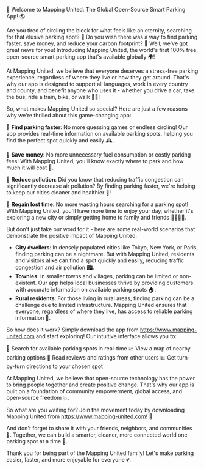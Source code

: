 🚀 Welcome to Mapping United: The Global Open-Source Smart Parking App! 🌎

Are you tired of circling the block for what feels like an eternity, searching for that elusive parking spot? 🔴 Do you wish there was a way to find parking faster, save money, and reduce your carbon footprint? 💚 Well, we've got great news for you! Introducing Mapping United, the world's first 100% free, open-source smart parking app that's available globally 🌍!

At Mapping United, we believe that everyone deserves a stress-free parking experience, regardless of where they live or how they get around. That's why our app is designed to support all languages, work in every country and county, and benefit anyone who uses it - whether you drive a car, take the bus, ride a train, bike, or walk 🚶‍♀️!

So, what makes Mapping United so special? Here are just a few reasons why we're thrilled about this game-changing app:

🔴 **Find parking faster**: No more guessing games or endless circling! Our app provides real-time information on available parking spots, helping you find the perfect spot quickly and easily 🕰️.

💸 **Save money**: No more unnecessary fuel consumption or costly parking fees! With Mapping United, you'll know exactly where to park and how much it will cost 💸.

🌟 **Reduce pollution**: Did you know that reducing traffic congestion can significantly decrease air pollution? By finding parking faster, we're helping to keep our cities cleaner and healthier 🌈!

💪 **Regain lost time**: No more wasting hours searching for a parking spot! With Mapping United, you'll have more time to enjoy your day, whether it's exploring a new city or simply getting home to family and friends 👨‍👩‍👧‍👦.

But don't just take our word for it - here are some real-world scenarios that demonstrate the positive impact of Mapping United:

* **City dwellers**: In densely populated cities like Tokyo, New York, or Paris, finding parking can be a nightmare. But with Mapping United, residents and visitors alike can find a spot quickly and easily, reducing traffic congestion and air pollution 🏙️.
* **Townies**: In smaller towns and villages, parking can be limited or non-existent. Our app helps local businesses thrive by providing customers with accurate information on available parking spots 🏠.
* **Rural residents**: For those living in rural areas, finding parking can be a challenge due to limited infrastructure. Mapping United ensures that everyone, regardless of where they live, has access to reliable parking information 🌄.

So how does it work? Simply download the app from https://www.mapping-united.com and start exploring! Our intuitive interface allows you to:

📍 Search for available parking spots in real-time
📈 View a map of nearby parking options
💬 Read reviews and ratings from other users
📊 Get turn-by-turn directions to your chosen spot

At Mapping United, we believe that open-source technology has the power to bring people together and create positive change. That's why our app is built on a foundation of community empowerment, global access, and open-source freedom 💥.

So what are you waiting for? Join the movement today by downloading Mapping United from https://www.mapping-united.com! 📲

And don't forget to share it with your friends, neighbors, and communities 🤩. Together, we can build a smarter, cleaner, more connected world one parking spot at a time 🌟.

Thank you for being part of the Mapping United family! Let's make parking easier, faster, and more enjoyable for everyone 💕.